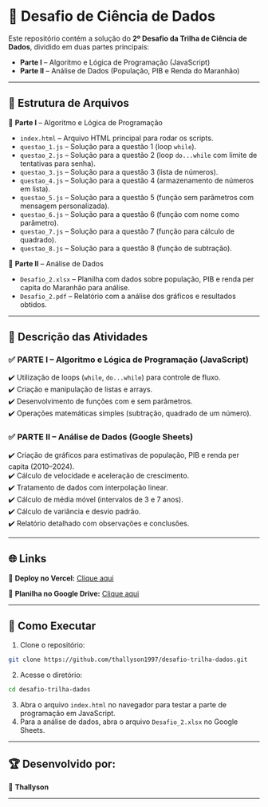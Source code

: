 # 🚀 **Desafio de Ciência de Dados**  

Este repositório contém a solução do **2º Desafio da Trilha de Ciência de Dados**, dividido em duas partes principais:  
- **Parte I** – Algoritmo e Lógica de Programação (JavaScript)  
- **Parte II** – Análise de Dados (População, PIB e Renda do Maranhão)  

---

## 📂 **Estrutura de Arquivos**  
📁 **Parte I** – Algoritmo e Lógica de Programação  
- `index.html` – Arquivo HTML principal para rodar os scripts.  
- `questao_1.js` – Solução para a questão 1 (loop `while`).  
- `questao_2.js` – Solução para a questão 2 (loop `do...while` com limite de tentativas para senha).  
- `questao_3.js` – Solução para a questão 3 (lista de números).  
- `questao_4.js` – Solução para a questão 4 (armazenamento de números em lista).  
- `questao_5.js` – Solução para a questão 5 (função sem parâmetros com mensagem personalizada).  
- `questao_6.js` – Solução para a questão 6 (função com nome como parâmetro).  
- `questao_7.js` – Solução para a questão 7 (função para cálculo de quadrado).  
- `questao_8.js` – Solução para a questão 8 (função de subtração).  

📁 **Parte II** – Análise de Dados  
- `Desafio_2.xlsx` – Planilha com dados sobre população, PIB e renda per capita do Maranhão para análise.  
- `Desafio_2.pdf` – Relatório com a análise dos gráficos e resultados obtidos.  

---

## 📝 **Descrição das Atividades**  

### ✅ **PARTE I – Algoritmo e Lógica de Programação (JavaScript)**  
✔️ Utilização de loops (`while`, `do...while`) para controle de fluxo.  
✔️ Criação e manipulação de listas e arrays.  
✔️ Desenvolvimento de funções com e sem parâmetros.  
✔️ Operações matemáticas simples (subtração, quadrado de um número).  

### ✅ **PARTE II – Análise de Dados (Google Sheets)**  
✔️ Criação de gráficos para estimativas de população, PIB e renda per capita (2010–2024).  
✔️ Cálculo de velocidade e aceleração de crescimento.  
✔️ Tratamento de dados com interpolação linear.  
✔️ Cálculo de média móvel (intervalos de 3 e 7 anos).  
✔️ Cálculo de variância e desvio padrão.  
✔️ Relatório detalhado com observações e conclusões.  

---

## 🌐 **Links**  
🔗 **Deploy no Vercel:** [Clique aqui](https://desafio-02-ten.vercel.app)  

🔗 **Planilha no Google Drive:** [Clique aqui](https://drive.google.com/drive/folders/1fQUp9dvRSjkyI3psLm2cpR7gHdifVXnl?usp=sharing)  

---

## 🚀 **Como Executar**  
1. Clone o repositório:  
```bash
git clone https://github.com/thallyson1997/desafio-trilha-dados.git
```
2. Acesse o diretório:  
```bash
cd desafio-trilha-dados
```
3. Abra o arquivo `index.html` no navegador para testar a parte de programação em JavaScript.  
4. Para a análise de dados, abra o arquivo `Desafio_2.xlsx` no Google Sheets.  

---

## 🏆 **Desenvolvido por:**  
👤 **Thallyson**  

---
